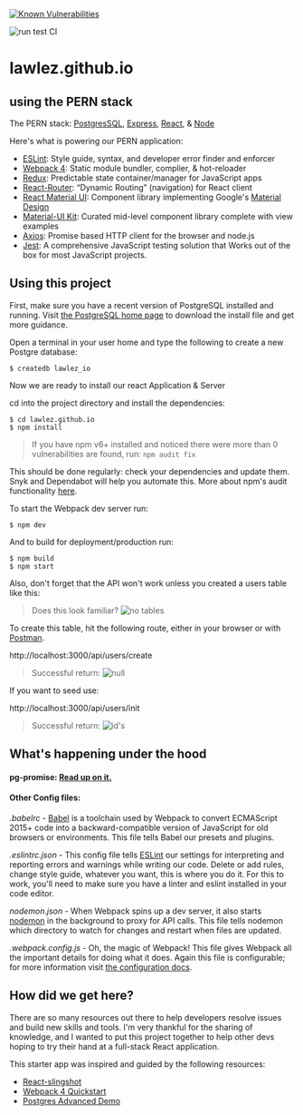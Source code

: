 [![Known Vulnerabilities](https://snyk.io/test/github/Lawlez/Lawlez.github.io/badge.svg?targetFile=package.json)](https://snyk.io/test/github/Lawlez/Lawlez.github.io?targetFile=package.json)

![run test CI](https://github.com/Lawlez/Lawlez.github.io/workflows/run%20test%20CI/badge.svg?branch=master)

# lawlez.github.io

## using the PERN stack
The PERN stack: [PostgresSQL](https://www.postgresql.org/), [Express](https://expressjs.com/), [React](https://reactjs.org/), &amp; [Node](https://nodejs.org/en/)

Here's what is powering our PERN application:
- [ESLint](https://eslint.org/): Style guide, syntax, and developer error finder and enforcer
- [Webpack 4](https://webpack.js.org/): Static module bundler, complier, & hot-reloader
- [Redux](https://redux.js.org/): Predictable state container/manager for JavaScript apps
- [React-Router](https://github.com/ReactTraining/react-router#readme): “Dynamic Routing” (navigation) for React client
- [React Material UI](https://material-ui.com/): Component library implementing Google's [Material Design](https://material.io/)
- [Material-UI Kit](https://www.creative-tim.com/product/material-kit-react): Curated mid-level component library complete with view examples
- [Axios](https://github.com/axios/axios): Promise based HTTP client for the browser and node.js
- [Jest](https://github.com/facebook/jest): A comprehensive JavaScript testing solution that Works out of the box for most JavaScript projects.

## Using this project

First, make sure you have a recent version of PostgreSQL installed and running. Visit [the PostgreSQL home page](https://www.postgresql.org/) to download the install file and get more guidance.

Open a terminal in your user home and type the following to create a new Postgre database:

    $ createdb lawlez_io

Now we are ready to install our react Application & Server

cd into the project directory and install the dependencies:

    $ cd lawlez.github.io
    $ npm install


> If you have npm v6+ installed and noticed there were more than 0 vulnerabilities are found, run: `npm audit fix`

This should be done regularly: check your dependencies and update them. Snyk and Dependabot will help you automate this. More about npm's audit functionality [here](https://docs.npmjs.com/getting-started/running-a-security-audit).


To start the Webpack dev server run:

    $ npm dev

And to build for deployment/production run:

    $ npm build
    $ npm start

Also, don't forget that the API won't work unless you created a users table like this:

> Does this look familiar?
> ![no tables](https://raw.githubusercontent.com/tg970/PERN-Advanced-Starter/master/src/assets/img/newdb.png)

To create this table, hit the following route, either in your browser or with [Postman](https://www.getpostman.com/).

http://localhost:3000/api/users/create

> Successful return:
> ![null](https://raw.githubusercontent.com/tg970/PERN-Advanced-Starter/master/src/assets/img/null.png)

If you want to seed use:

http://localhost:3000/api/users/init

>  Successful return:
>![id's](https://raw.githubusercontent.com/tg970/PERN-Advanced-Starter/master/src/assets/img/ids.png)

## What's happening under the hood

#### pg-promise: [Read up on it.](https://github.com/vitaly-t/pg-promise)

#### Other Config files:
_.babelrc_ - [Babel](https://babeljs.io/) is a toolchain used by Webpack to convert ECMAScript 2015+ code into a backward-compatible version of JavaScript for old browsers or environments. This file tells Babel our presets and plugins.

_.eslintrc.json_ - This config file tells [ESLint](https://eslint.org/) our settings for interpreting and reporting errors and warnings while writing our code. Delete or add rules, change style guide, whatever you want, this is where you do it. For this to work, you'll need to make sure you have a linter and eslint installed in your code editor.

_nodemon.json_ - When Webpack spins up a dev server, it also starts [nodemon](https://nodemon.io/) in the background to proxy for API calls. This file tells nodemon which directory to watch for changes and restart when files are updated.

_.webpack.config.js_ - Oh, the magic of Webpack! This file gives Webpack all the important details for doing what it does. Again this file is configurable; for more information visit [the configuration docs](https://webpack.js.org/configuration/).




## How did we get here?

There are so many resources out there to help developers resolve issues and build new skills and tools. I'm very thankful for the sharing of knowledge, and I wanted to put this project together to help other devs hoping to try their hand at a full-stack React application.

This starter app was inspired and guided by the following resources:

- [React-slingshot](https://github.com/coryhouse/react-slingshot)
- [Webpack 4 Quickstart](https://github.com/valentinogagliardi/webpack-4-quickstart)
- [Postgres Advanced Demo](https://github.com/vitaly-t/pg-promise-demo)